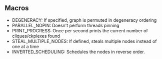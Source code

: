 

Macros
------
- DEGENERACY: If specified, graph is permuted in degeneracy ordering
- PARALLEL_NOPIN: Doesn't perform threads pinning
- PRINT_PROGRESS: Once per second prints the current number of cliques/ckplexes found
- STEAL_MULTIPLE_NODES: If defined, steals multiple nodes instead of one at a time
- INVERTED_SCHEDULING: Schedules the nodes in reverse order.